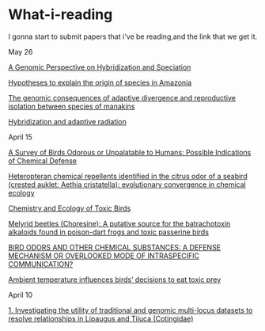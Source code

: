 # What-i-reading

I gonna start to submit papers that i've be reading,and the link that we get it.

May 26

[A Genomic Perspective on Hybridization and Speciation
](https://www.researchgate.net/publication/292949924_A_Genomic_Perspective_on_Hybridization_and_Speciation)

[Hypotheses to explain the origin of species in Amazonia
](https://www.researchgate.net/publication/24014202_Hypotheses_to_explain_the_origin_of_species_in_Amazonia)

[The genomic consequences of adaptive divergence and reproductive isolation between species of manakins
](https://pubmed.ncbi.nlm.nih.gov/23441849/)

[Hybridization and adaptive radiation
](https://www.sciencedirect.com/science/article/abs/pii/S0169534704000047)

April 15

[A Survey of Birds Odorous or Unpalatable to Humans: Possible Indications of Chemical Defense
](https://www.researchgate.net/publication/226013465_A_Survey_of_Birds_Odorous_or_Unpalatable_to_Humans_Possible_Indications_of_Chemical_Defense)


[Heteropteran chemical repellents identified in the citrus odor of a seabird (crested auklet: Aethia cristatella): evolutionary convergence in chemical ecology
](https://link.springer.com/article/10.1007/s001140100236)

[Chemistry and Ecology of Toxic Birds
](https://chemistry-europe.onlinelibrary.wiley.com/doi/abs/10.1002/1439-7633%2820011105%292%3A11%3C809%3A%3AAID-CBIC809%3E3.0.CO%3B2-C)

[Melyrid beetles (Choresine): A putative source for the batrachotoxin alkaloids found in poison-dart frogs and toxic passerine birds
](https://www.pnas.org/content/101/45/15857)

[BIRD ODORS AND OTHER CHEMICAL SUBSTANCES: A DEFENSE 
MECHANISM OR OVERLOOKED MODE OF INTRASPECIFIC 
COMMUNICATION?](https://academic.oup.com/auk/article/124/3/741/5562716)

[Ambient temperature influences birds’ decisions to eat toxic prey
](https://www.sciencedirect.com/science/article/pii/S0003347213003291)

April 10

[1. Investigating the utility of traditional and genomic multi-locus datasets to resolve relationships in Lipaugus and Tijuca (Cotingidae)](https://www.sciencedirect.com/science/article/abs/pii/S1055790320300518)

